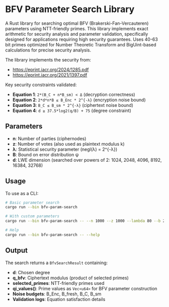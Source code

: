 # BFV Parameter Search Library

A Rust library for searching optimal BFV (Brakerski-Fan-Vercauteren) parameters using NTT-friendly primes. This library implements exact arithmetic for security analysis and parameter validation, specifically designed for applications requiring high security guarantees. Uses 40-63 bit primes optimized for Number Theoretic Transform and BigUint-based calculations for precise security analysis.

The library implements the security from:
- https://eprint.iacr.org/2024/1285.pdf
- https://eprint.iacr.org/2021/1397.pdf

Key security constraints validated:
- **Equation 1**: `2*(B_C + n*B_sm) < Δ` (decryption correctness)
- **Equation 2**: `2*d*n*B ≤ B_Enc * 2^{-λ}` (encryption noise bound)
- **Equation 3**: `B_C ≤ B_sm * 2^{-λ}` (ciphertext noise bound)
- **Equation 4**: `d ≥ 37.5*log2(q/B) + 75` (degree constraint)

## Parameters

- **n**: Number of parties (ciphernodes)
- **z**: Number of votes (also used as plaintext modulus k)
- **λ**: Statistical security parameter (negl(λ) = 2^{-λ})
- **B**: Bound on error distribution ψ
- **d**: LWE dimension (searched over powers of 2: 1024, 2048, 4096, 8192, 16384, 32768)

## Usage

To use as a CLI:

```bash
# Basic parameter search
cargo run --bin bfv-param-search

# With custom parameters
cargo run --bin bfv-param-search -- --n 1000 --z 1000 --lambda 80 --b 20 --verbose

# Help
cargo run --bin bfv-param-search -- --help
```

## Output

The search returns a `BfvSearchResult` containing:
- **d**: Chosen degree
- **q_bfv**: Ciphertext modulus (product of selected primes)
- **selected_primes**: NTT-friendly primes used
- **qi_values()**: Prime values as `Vec<u64>` for BFV parameter construction
- **Noise budgets**: B_Enc, B_fresh, B_C, B_sm
- **Validation logs**: Equation satisfaction details
